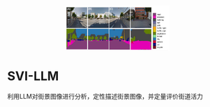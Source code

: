 <div align="center" >

<div style="width: 400px; overflow: hidden;">
  <img src="./pic1.png" style="width: 60%">
</div>

</div><div align="left">
<h1>SVI-LLM</h1>
</div>

利用LLM对街景图像进行分析，定性描述街景图像，并定量评价街道活力
